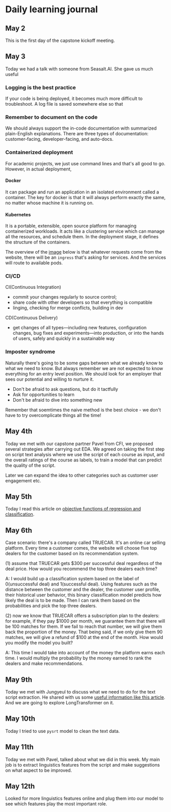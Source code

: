 # Daily learning journal

## May 2
This is the first day of the capstone kickoff meeting.

## May 3

Today we had a talk with someone from Seasalt.AI. She gave us much useful 
### Logging is the best practice

If your code is being deployed, it becomes much more difficult to troubleshoot. A log file is saved somewhere else so that 

### Remember to document on the code

We should always support the in-code documentation with summarized plain-English explanations. There are three types of documentation: customer-facing, developer-facing, and auto-docs.

### Containerized deployment

For academic projects, we just use command lines and that's all good to go. However, in actual deployment, 

#### Docker

It can package and run an application in an isolated environment called a container. The key for docker is that it will always perform exactly the same, no matter whose machine it is running on.

#### Kubernetes

It is a portable, extensible, open source platform for managing containerized workloads. It acts like a clustering service which can manage all the resources, and schedule them. In the deployment stage, it defines the structure of the containers.

The overview of the [image](https://github.com/Georgeanna-Li/Capstone_CFI/blob/df76ea0a0832a864252f24ed42c1f8c5d17b8995/Screen%20Shot%202022-05-03%20at%2009.52.36.png) below is that whatever requests come from the website, there will be an `ingress` that's asking for services. And the services will route to available pods.



### CI/CD

CI(Continuous Integration)
- commit your changes regularly to source control;
- share code with other developers so that everything is compatible
- linging, checking for merge conflicts, building in dev

CD(Continuous Delivery)
- get changes of all types—including new features, configuration changes, bug fixes and experiments—into production, or into the hands of users, safely and quickly in a sustainable way


### Imposter syndrome

Naturally there's going to be some gaps between what we already know to what we need to know. But always remember we are not expected to know everything for an entry level position. We should look for an employer that sees our potential and willing to nurture it. 

- Don't be afraid to ask questions, but do it tactfully
- Ask for opportunities to learn
- Don't be afraid to dive into something new

Remember that soemtimes the naive method is the best choice - we don't have to try overcomplicate things all the time!



## May 4th

Today we met with our capstone partner Pavel from CFI, we proposed several strategies after carrying out EDA. We agreed on taking the first step on script text analysis where we use the script of each course as input, and the overall ratings of the course as labels, to train a model that can predict the quality of the script.

Later we can expand the idea to other categories such as customer user engagement etc.

## May 5th 

Today I read this article on [objective functions of regression and classification](https://medium.com/@bhanuyerra/objective-functions-used-in-machine-learning-9653a75363b5).



## May 6th

Case scenario: there's a company called TRUECAR. It's an online car selling platform. Every time a customer comes, the website will choose five top dealers for the customer based on its recommendation system.

(1) assume that TRUECAR gets $300 per successful deal regardless of the deal price. How would you recommend the top three dealers each time?

A: I would build up a classification system based on the label of 0(unsuccessful deal) and 1(successful deal). Using features such as the distance between the customer and the dealer, the customer user profile, their historical user behavior, this binary classification model predicts how likely the deal is to be made. Then I can rank them based on the probabilities and pick the top three dealers.

(2) now we know that TRUECAR offers a subscription plan to the dealers: for example, if they pay $1000 per month, we guarantee them that there will be 100 matches for them. If we fail to reach that number, we will give them back the proportion of the money. That being said, if we only give them 90 matches, we will give a refund of $100 at the end of the month. How would you modify the model you built?

A: This time I would take into account of the money the platform earns each time. I would multiply the probability by the money earned to rank the dealers and make recommendations.


## May 9th

Today we met with Jungyeul to discuss what we need to do for the text script extraction. He shared with us some [useful information like this article](https://medium.com/analytics-vidhya/text-classification-with-bert-using-transformers-for-long-text-inputs-f54833994dfd). And we are going to explore LongTransformer on it.

## May 10th

Today I tried to use `pysrt` model to clean the text data.

## May 11th

Today we met with Pavel, talked about what we did in this week. My main job is to extract linguistics features from the script and make suggestions on what aspect to be improved.


## May 12th

Looked for more linguistics features online and plug them into our model to see which features play the most important role.
